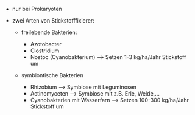 - nur bei Prokaryoten 

- zwei Arten von Stickstofffixierer:
	- freilebende Bakterien:
		- Azotobacter
		- Clostridium
		- Nostoc (Cyanobakterium)
	--> Setzen 1-3 kg/ha/Jahr Stickstoff um

	- symbiontische Bakterien
		- Rhizobium --> Symbiose mit Leguminosen 
		- Actinomyceten --> Symbiose mit z.B. Erle, Weide,...
		- Cyanobakterien mit Wasserfarn
	--> Setzen 100-300 kg/ha/Jahr Stickstoff um